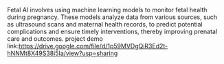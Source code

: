 Fetal AI involves using machine learning models to monitor fetal health during pregnancy. 
These models analyze data from various sources, such as ultrasound scans and maternal health records, to predict potential complications and ensure timely interventions, thereby improving prenatal care and outcomes.
project demo link:https://drive.google.com/file/d/1p59MVDgQiR3Ed2t-hNNMt8X49S38i5Ia/view?usp=sharing

